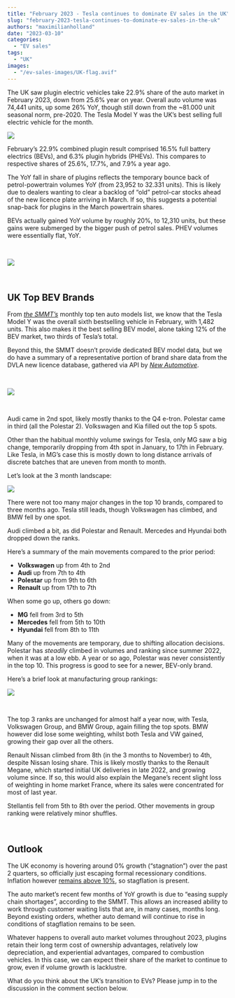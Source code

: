 ```yaml
---
title: "February 2023 - Tesla continues to dominate EV sales in the UK"
slug: "february-2023-tesla-continues-to-dominate-ev-sales-in-the-uk"
authors: "maximilianholland"
date: "2023-03-10"
categories:
  - "EV sales"
tags:
  - "UK"
images:
  - "/ev-sales-images/UK-flag.avif"
---
```


The UK saw plugin electric vehicles take 22.9% share of the auto market in February 2023, down from 25.6% year on year. Overall auto volume was 74,441 units, up some 26% YoY, though still down from the ~81.000 unit seasonal norm, pre-2020. The Tesla Model Y was the UK’s best selling full electric vehicle for the month.

![](ev-sales-images/2023-02-UK-Passenger-Auto-Registrations.avif)

February’s 22.9% combined plugin result comprised 16.5% full battery electrics (BEVs), and 6.3% plugin hybrids (PHEVs). This compares to respective shares of 25.6%, 17.7%, and 7.9% a year ago.

The YoY fall in share of plugins reflects the temporary bounce back of petrol-powertrain volumes YoY (from 23,952 to 32.331 units). This is likely due to dealers wanting to clear a backlog of “old” petrol-car stocks ahead of the new licence plate arriving in March. If so, this suggests a potential snap-back for plugins in the March powertrain shares.

BEVs actually gained YoY volume by roughly 20%, to 12,310 units, but these gains were submerged by the bigger push of petrol sales. PHEV volumes were essentially flat, YoY.

 

![](ev-sales-images/2023-02-UK-Monthly-Powertrain-Market-Share.avif)

 

## UK Top BEV Brands

From _[the SMMT’s](https://www.smmt.co.uk/2023/03/uk-new-car-market-posts-seventh-straight-month-of-growth/)_ monthly top ten auto models list, we know that the Tesla Model Y was the overall sixth bestselling vehicle in February, with 1,482 units. This also makes it the best selling BEV model, alone taking 12% of the BEV market, two thirds of Tesla’s total.

Beyond this, the SMMT doesn’t provide dedicated BEV model data, but we do have a summary of a representative portion of brand share data from the DVLA new licence database, gathered via API by [_New Automotive_](https://newautomotive.org/).

 

![](ev-sales-images/2023-02-UK-BEV-Brand-_-Est.avif)

 

Audi came in 2nd spot, likely mostly thanks to the Q4 e-tron. Polestar came in third (all the Polestar 2). Volkswagen and Kia filled out the top 5 spots.

Other than the habitual monthly volume swings for Tesla, only MG saw a big change, temporarily dropping from 4th spot in January, to 17th in February. Like Tesla, in MG’s case this is mostly down to long distance arrivals of discrete batches that are uneven from month to month.

Let’s look at the 3 month landscape:

![](ev-sales-images/2023-02-UK-BEV-Brand-_-Est.-Trailing-Qtr-C.avif)

There were not too many major changes in the top 10 brands, compared to three months ago. Tesla still leads, though Volkswagen has climbed, and BMW fell by one spot.

Audi climbed a bit, as did Polestar and Renault. Mercedes and Hyundai both dropped down the ranks.

Here’s a summary of the main movements compared to the prior period:

- **Volkswagen** up from 4th to 2nd
- **Audi** up from 7th to 4th
- **Polestar** up from 9th to 6th
- **Renault** up from 17th to 7th

When some go up, others go down:

- **MG** fell from 3rd to 5th
- **Mercedes** fell from 5th to 10th
- **Hyundai** fell from 8th to 11th

Many of the movements are temporary, due to shifting allocation decisions. Polestar has _steadily_ climbed in volumes and ranking since summer 2022, when it was at a low ebb. A year or so ago, Polestar was never consistently in the top 10. This progress is good to see for a newer, BEV-only brand.

Here’s a brief look at manufacturing group rankings:

![](ev-sales-images/2023-02-UK-BEV-Group-_-Est.-Trailing-Qtr.avif)

 

The top 3 ranks are unchanged for almost half a year now, with Tesla, Volkswagen Group, and BMW Group, again filling the top spots. BMW however did lose some weighting, whilst both Tesla and VW gained, growing their gap over all the others.

Renault Nissan climbed from 8th (in the 3 months to November) to 4th, despite Nissan losing share. This is likely mostly thanks to the Renault Megane, which started initial UK deliveries in late 2022, and growing volume since. If so, this would also explain the Megane’s recent slight loss of weighting in home market France, where its sales were concentrated for most of last year.

Stellantis fell from 5th to 8th over the period. Other movements in group ranking were relatively minor shuffles.

 

## Outlook

The UK economy is hovering around 0% growth (“stagnation”) over the past 2 quarters, so officially just escaping formal recessionary conditions. Inflation however [remains above 10%](https://tradingeconomics.com/united-kingdom/indicators), so stagflation is present.

The auto market’s recent few months of YoY growth is due to “easing supply chain shortages”, according to the SMMT. This allows an increased ability to work through customer waiting lists that are, in many cases, months long. Beyond existing orders, whether auto demand will continue to rise in conditions of stagflation remains to be seen.

Whatever happens to overall auto market volumes throughout 2023, plugins retain their long term cost of ownership advantages, relatively low depreciation, and experiential advantages, compared to combustion vehicles. In this case, we can expect their share of the market to continue to grow, even if volume growth is lacklustre.

What do you think about the UK’s transition to EVs? Please jump in to the discussion in the comment section below.
